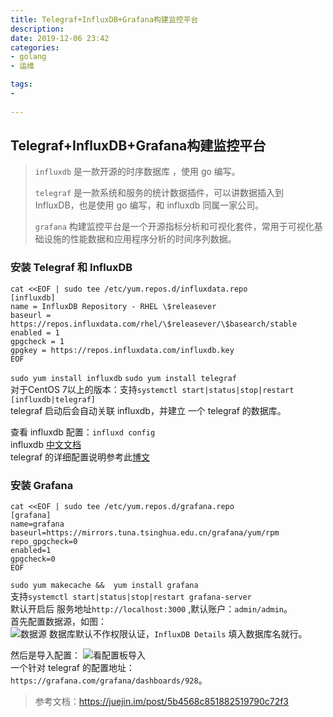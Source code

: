 ```yaml
---
title: Telegraf+InfluxDB+Grafana构建监控平台   
description:  
date: 2019-12-06 23:42  
categories:  
- golang
- 运维      

tags:  
- 
 
---
```


## Telegraf+InfluxDB+Grafana构建监控平台 
> `influxdb` 是一款开源的时序数据库 ，使用 go 编写。    
> 
>`telegraf` 是一款系统和服务的统计数据插件，可以讲数据插入到 InfluxDB，也是使用 go 编写，和 influxdb 同属一家公司。    
>
>`grafana` 构建监控平台是一个开源指标分析和可视化套件，常用于可视化基础设施的性能数据和应用程序分析的时间序列数据。  
>
### 安装 Telegraf 和 InfluxDB
```shell script
cat <<EOF | sudo tee /etc/yum.repos.d/influxdata.repo
[influxdb]
name = InfluxDB Repository - RHEL \$releasever
baseurl = https://repos.influxdata.com/rhel/\$releasever/\$basearch/stable
enabled = 1
gpgcheck = 1
gpgkey = https://repos.influxdata.com/influxdb.key
EOF
```
`sudo yum install influxdb` `sudo yum install telegraf`     
对于CentOS 7以上的版本：支持`systemctl start|status|stop|restart [influxdb|telegraf]`    
telegraf 启动后会自动关联 influxdb，并建立 一个 telegraf 的数据库。      

查看 influxdb 配置：`influxd config`     
influxdb [中文文档](https://jasper-zhang1.gitbooks.io/influxdb/content/Introduction/installation.html)      
telegraf 的详细配置说明参考此[博文](https://www.cnblogs.com/panjunbai/p/9568928.html)   

### 安装 Grafana
```shell script
cat <<EOF | sudo tee /etc/yum.repos.d/grafana.repo
[grafana]
name=grafana
baseurl=https://mirrors.tuna.tsinghua.edu.cn/grafana/yum/rpm
repo_gpgcheck=0
enabled=1
gpgcheck=0
EOF
```  
`sudo yum makecache &&  yum install grafana`    
支持`systemctl start|status|stop|restart grafana-server`      
默认开启后 服务地址`http://localhost:3000` ,默认账户：`admin/admin`。       
首先配置数据源，如图：   
![数据源](http://qiniu2.freaks.group/grafana%20%E6%95%B0%E6%8D%AE%E6%BA%90%E9%85%8D%E7%BD%AE.png)
数据库默认不作权限认证，`InfluxDB Details` 填入数据库名就行。

然后是导入配置：
![看配置板导入](http://qiniu2.freaks.group/grafana%20%E7%9C%8B%E6%9D%BF%E5%AF%BC%E5%85%A5.png)     
一个针对 telegraf 的配置地址：`https://grafana.com/grafana/dashboards/928`。   

> 参考文档：https://juejin.im/post/5b4568c851882519790c72f3
    


